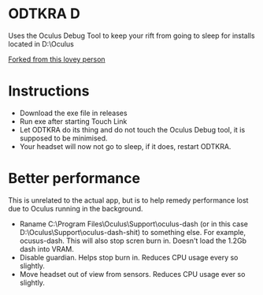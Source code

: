 # ODTKRA D
Uses the Oculus Debug Tool to keep your rift from going to sleep for installs located in D:\Oculus

[Forked from this lovey person](https://github.com/DeltaNeverUseds/ODTKRA)

# Instructions
- Download the exe file in releases
- Run exe after starting Touch Link
- Let ODTKRA do its thing and do not touch the Oculus Debug tool, it is supposed to be minimised.
- Your headset will now not go to sleep, if it does, restart ODTKRA.

# Better performance
This is unrelated to the actual app, but is to help remedy performance lost due to Oculus running in the background.
- Raname C:\Program Files\Oculus\Support\oculus-dash (or in this case D:\Oculus\Support\oculus-dash-shit) to something else. For example, ocusus-dash. This will also stop scren burn in. Doesn't load the 1.2Gb dash into VRAM.
- Disable guardian. Helps stop burn in. Reduces CPU usage every so slightly.
- Move headset out of view from sensors. Reduces CPU usage ever so slightly.
